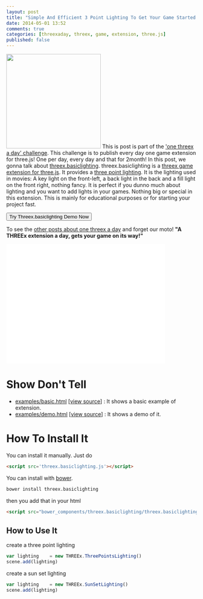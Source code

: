 ```yaml
---
layout: post
title: "Simple And Efficient 3 Point Lighting To Get Your Game Started With Threex.basiclighting Game Extension For Three.js"
date: 2014-05-01 13:52
comments: true
categories: [threexaday, threex, game, extension, three.js]
published: false
---
```


<a href='http://jeromeetienne.github.io/threex.basiclighting/examples/demo.html' target='_blank'><img class="right" src="https://raw.githubusercontent.com/jeromeetienne/threex.basiclighting/master/examples/images/screenshot-threex-basiclighting-512x512.jpg" width="250" height="250"></a>
This is post is part of the ['one threex a day' challenge](/blog/categories/threexaday/). 
This challenge is to publish every day one game extension for three.js!
One per day, every day and that for 2month!
In this post, we gonna talk about 
[threex.basiclighting](http://www.threejsgames.com/extensions/#threex.basiclighting).
threex.basiclighting is a [threex game extension for three.js](http://www.threejsgames.com/extensions/). It provides 
a [three point lighting](http://en.wikipedia.org/wiki/Three-point_lighting). 
It is the lighting used in movies:
A key light on the front-left, a back light in the back and a fill light on the front right, nothing fancy.
It is perfect if you dunno much about lighting and you want to add lights in your games.
Nothing big or special in this extension.
This is mainly for educational purposes or for starting your project fast.

<a href='http://jeromeetienne.github.io/threex.basiclighting/examples/demo.html' target='_blank'><input type="button" value='Try Threex.basiclighting Demo Now' /></a>

To see the [other posts about one threex a day](/blog/categories/threexaday/) and forget our moto!
**"A THREEx extension a day, gets your game on its way!"**

<!-- more -->

<iframe width="420" height="315" src="//www.youtube.com/embed/eZkl-r-UOsg" frameborder="0" allowfullscreen></iframe>



Show Don't Tell
===============
* [examples/basic.html](http://jeromeetienne.github.io/threex.basiclighting/examples/basic.html)
\[[view source](https://github.com/jeromeetienne/threex.basiclighting/blob/master/examples/basic.html)\] :
It shows a basic example of extension.
* [examples/demo.html](http://jeromeetienne.github.io/threex.basiclighting/examples/demo.html)
\[[view source](https://github.com/jeromeetienne/threex.basiclighting/blob/master/examples/demo.html)\] :
It shows a demo of it.

How To Install It
=================

You can install it manually. Just do 

```html
<script src='threex.basiclighting.js'></script>
```

You can install with [bower](http://bower.io/).

```bash
bower install threex.basiclighting
```

then you add that in your html

```html
<script src="bower_components/threex.basiclighting/threex.basiclighting.js"></script>
```

## How to Use It

create a three point lighting

```javascript
var lighting    = new THREEx.ThreePointsLighting()
scene.add(lighting)
```

create a sun set lighting

```javascript
var lighting    = new THREEx.SunSetLighting()
scene.add(lighting)
```
